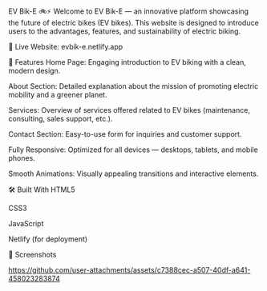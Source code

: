 EV Bik-E 🚲⚡
  Welcome to EV Bik-E — an innovative platform showcasing the future of electric bikes (EV bikes).
  This website is designed to introduce users to the advantages, features, and sustainability of electric biking.

🔗 Live Website: evbik-e.netlify.app

🌟 Features
  Home Page: Engaging introduction to EV biking with a clean, modern design.
  
  About Section: Detailed explanation about the mission of promoting electric mobility and a greener planet.
  
  Services: Overview of services offered related to EV bikes (maintenance, consulting, sales support, etc.).
  
  Contact Section: Easy-to-use form for inquiries and customer support.
  
  Fully Responsive: Optimized for all devices — desktops, tablets, and mobile phones.
  
  Smooth Animations: Visually appealing transitions and interactive elements.

🛠️ Built With
  HTML5
  
  CSS3
  
  JavaScript
  
  Netlify (for deployment)
  
📸 Screenshots


https://github.com/user-attachments/assets/c7388cec-a507-40df-a641-458023283874

